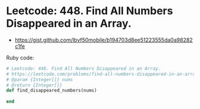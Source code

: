 # Leetcode: 448. Find All Numbers Disappeared in an Array. 

- https://gist.github.com/lbvf50mobile/b194703d8ee51223555da0a98282c1fe
 
Ruby code:
```Ruby
# Leetcode: 448. Find All Numbers Disappeared in an Array. 
# https://leetcode.com/problems/find-all-numbers-disappeared-in-an-array/
# @param {Integer[]} nums
# @return {Integer[]}
def find_disappeared_numbers(nums)
    
end
```
